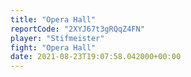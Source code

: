 ```yaml
---
title: "Opera Hall"
reportCode: "2XYJ67t3gRQqZ4FN"
player: "Stifmeister"
fight: "Opera Hall"
date: 2021-08-23T19:07:58.042000+00:00
---
```

